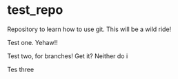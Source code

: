 # test_repo
Repository to learn how to use git. This will be a wild ride!

Test one. Yehaw!!

Test two, for branches! Get it? Neither do i

Tes three